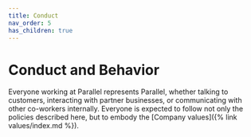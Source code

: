 ```yaml
---
title: Conduct
nav_order: 5
has_children: true
---
```

# Conduct and Behavior
Everyone working at Parallel represents Parallel, whether talking to customers, interacting with partner businesses, or communicating with other co-workers internally.  Everyone is expected to follow not only the policies described here, but to embody the [Company values]({% link values/index.md %}).
